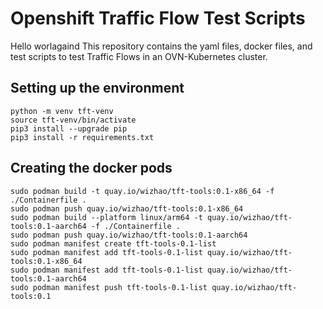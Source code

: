 # Openshift Traffic Flow Test Scripts
Hello worlagaind
This repository contains the yaml files, docker files, and test scripts to test Traffic Flows in an OVN-Kubernetes cluster.

## Setting up the environment

```
python -m venv tft-venv
source tft-venv/bin/activate
pip3 install --upgrade pip
pip3 install -r requirements.txt
```

## Creating the docker pods

```
sudo podman build -t quay.io/wizhao/tft-tools:0.1-x86_64 -f ./Containerfile .
sudo podman push quay.io/wizhao/tft-tools:0.1-x86_64
sudo podman build --platform linux/arm64 -t quay.io/wizhao/tft-tools:0.1-aarch64 -f ./Containerfile .
sudo podman push quay.io/wizhao/tft-tools:0.1-aarch64
sudo podman manifest create tft-tools-0.1-list
sudo podman manifest add tft-tools-0.1-list quay.io/wizhao/tft-tools:0.1-x86_64
sudo podman manifest add tft-tools-0.1-list quay.io/wizhao/tft-tools:0.1-aarch64
sudo podman manifest push tft-tools-0.1-list quay.io/wizhao/tft-tools:0.1
```

